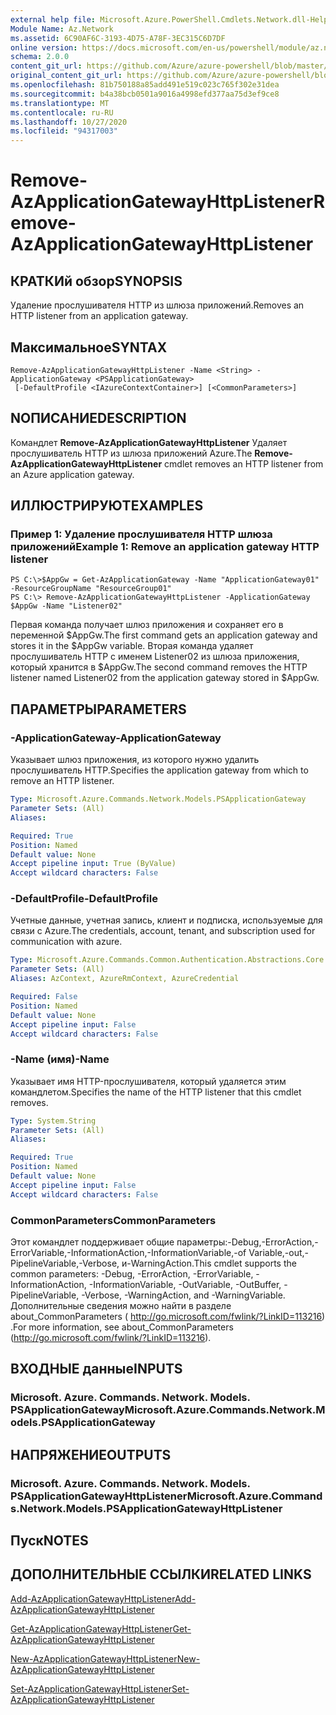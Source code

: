 ```yaml
---
external help file: Microsoft.Azure.PowerShell.Cmdlets.Network.dll-Help.xml
Module Name: Az.Network
ms.assetid: 6C90AF6C-3193-4D75-A78F-3EC315C6D7DF
online version: https://docs.microsoft.com/en-us/powershell/module/az.network/remove-azapplicationgatewayhttplistener
schema: 2.0.0
content_git_url: https://github.com/Azure/azure-powershell/blob/master/src/Network/Network/help/Remove-AzApplicationGatewayHttpListener.md
original_content_git_url: https://github.com/Azure/azure-powershell/blob/master/src/Network/Network/help/Remove-AzApplicationGatewayHttpListener.md
ms.openlocfilehash: 81b750188a85add491e519c023c765f302e31dea
ms.sourcegitcommit: b4a38bcb0501a9016a4998efd377aa75d3ef9ce8
ms.translationtype: MT
ms.contentlocale: ru-RU
ms.lasthandoff: 10/27/2020
ms.locfileid: "94317003"
---
```

# <span data-ttu-id="378b8-101">Remove-AzApplicationGatewayHttpListener</span><span class="sxs-lookup"><span data-stu-id="378b8-101">Remove-AzApplicationGatewayHttpListener</span></span>

## <span data-ttu-id="378b8-102">КРАТКИй обзор</span><span class="sxs-lookup"><span data-stu-id="378b8-102">SYNOPSIS</span></span>
<span data-ttu-id="378b8-103">Удаление прослушивателя HTTP из шлюза приложений.</span><span class="sxs-lookup"><span data-stu-id="378b8-103">Removes an HTTP listener from an application gateway.</span></span>

## <span data-ttu-id="378b8-104">Максимальное</span><span class="sxs-lookup"><span data-stu-id="378b8-104">SYNTAX</span></span>

```
Remove-AzApplicationGatewayHttpListener -Name <String> -ApplicationGateway <PSApplicationGateway>
 [-DefaultProfile <IAzureContextContainer>] [<CommonParameters>]
```

## <span data-ttu-id="378b8-105">NОПИСАНИЕ</span><span class="sxs-lookup"><span data-stu-id="378b8-105">DESCRIPTION</span></span>
<span data-ttu-id="378b8-106">Командлет **Remove-AzApplicationGatewayHttpListener** Удаляет прослушиватель HTTP из шлюза приложений Azure.</span><span class="sxs-lookup"><span data-stu-id="378b8-106">The **Remove-AzApplicationGatewayHttpListener** cmdlet removes an HTTP listener from an Azure application gateway.</span></span>

## <span data-ttu-id="378b8-107">ИЛЛЮСТРИРУЮТ</span><span class="sxs-lookup"><span data-stu-id="378b8-107">EXAMPLES</span></span>

### <span data-ttu-id="378b8-108">Пример 1: Удаление прослушивателя HTTP шлюза приложений</span><span class="sxs-lookup"><span data-stu-id="378b8-108">Example 1: Remove an application gateway HTTP listener</span></span>
```
PS C:\>$AppGw = Get-AzApplicationGateway -Name "ApplicationGateway01" -ResourceGroupName "ResourceGroup01"
PS C:\> Remove-AzApplicationGatewayHttpListener -ApplicationGateway $AppGw -Name "Listener02"
```

<span data-ttu-id="378b8-109">Первая команда получает шлюз приложения и сохраняет его в переменной $AppGw.</span><span class="sxs-lookup"><span data-stu-id="378b8-109">The first command gets an application gateway and stores it in the $AppGw variable.</span></span>
<span data-ttu-id="378b8-110">Вторая команда удаляет прослушиватель HTTP с именем Listener02 из шлюза приложения, который хранится в $AppGw.</span><span class="sxs-lookup"><span data-stu-id="378b8-110">The second command removes the HTTP listener named Listener02 from the application gateway stored in $AppGw.</span></span>

## <span data-ttu-id="378b8-111">ПАРАМЕТРЫ</span><span class="sxs-lookup"><span data-stu-id="378b8-111">PARAMETERS</span></span>

### <span data-ttu-id="378b8-112">-ApplicationGateway</span><span class="sxs-lookup"><span data-stu-id="378b8-112">-ApplicationGateway</span></span>
<span data-ttu-id="378b8-113">Указывает шлюз приложения, из которого нужно удалить прослушиватель HTTP.</span><span class="sxs-lookup"><span data-stu-id="378b8-113">Specifies the application gateway from which to remove an HTTP listener.</span></span>

```yaml
Type: Microsoft.Azure.Commands.Network.Models.PSApplicationGateway
Parameter Sets: (All)
Aliases:

Required: True
Position: Named
Default value: None
Accept pipeline input: True (ByValue)
Accept wildcard characters: False
```

### <span data-ttu-id="378b8-114">-DefaultProfile</span><span class="sxs-lookup"><span data-stu-id="378b8-114">-DefaultProfile</span></span>
<span data-ttu-id="378b8-115">Учетные данные, учетная запись, клиент и подписка, используемые для связи с Azure.</span><span class="sxs-lookup"><span data-stu-id="378b8-115">The credentials, account, tenant, and subscription used for communication with azure.</span></span>

```yaml
Type: Microsoft.Azure.Commands.Common.Authentication.Abstractions.Core.IAzureContextContainer
Parameter Sets: (All)
Aliases: AzContext, AzureRmContext, AzureCredential

Required: False
Position: Named
Default value: None
Accept pipeline input: False
Accept wildcard characters: False
```

### <span data-ttu-id="378b8-116">-Name (имя)</span><span class="sxs-lookup"><span data-stu-id="378b8-116">-Name</span></span>
<span data-ttu-id="378b8-117">Указывает имя HTTP-прослушивателя, который удаляется этим командлетом.</span><span class="sxs-lookup"><span data-stu-id="378b8-117">Specifies the name of the HTTP listener that this cmdlet removes.</span></span>

```yaml
Type: System.String
Parameter Sets: (All)
Aliases:

Required: True
Position: Named
Default value: None
Accept pipeline input: False
Accept wildcard characters: False
```

### <span data-ttu-id="378b8-118">CommonParameters</span><span class="sxs-lookup"><span data-stu-id="378b8-118">CommonParameters</span></span>
<span data-ttu-id="378b8-119">Этот командлет поддерживает общие параметры:-Debug,-ErrorAction,-ErrorVariable,-InformationAction,-InformationVariable,-of Variable,-out,-PipelineVariable,-Verbose, и-WarningAction.</span><span class="sxs-lookup"><span data-stu-id="378b8-119">This cmdlet supports the common parameters: -Debug, -ErrorAction, -ErrorVariable, -InformationAction, -InformationVariable, -OutVariable, -OutBuffer, -PipelineVariable, -Verbose, -WarningAction, and -WarningVariable.</span></span> <span data-ttu-id="378b8-120">Дополнительные сведения можно найти в разделе about_CommonParameters ( http://go.microsoft.com/fwlink/?LinkID=113216) .</span><span class="sxs-lookup"><span data-stu-id="378b8-120">For more information, see about_CommonParameters (http://go.microsoft.com/fwlink/?LinkID=113216).</span></span>

## <span data-ttu-id="378b8-121">ВХОДНЫЕ данные</span><span class="sxs-lookup"><span data-stu-id="378b8-121">INPUTS</span></span>

### <span data-ttu-id="378b8-122">Microsoft. Azure. Commands. Network. Models. PSApplicationGateway</span><span class="sxs-lookup"><span data-stu-id="378b8-122">Microsoft.Azure.Commands.Network.Models.PSApplicationGateway</span></span>

## <span data-ttu-id="378b8-123">НАПРЯЖЕНИЕ</span><span class="sxs-lookup"><span data-stu-id="378b8-123">OUTPUTS</span></span>

### <span data-ttu-id="378b8-124">Microsoft. Azure. Commands. Network. Models. PSApplicationGatewayHttpListener</span><span class="sxs-lookup"><span data-stu-id="378b8-124">Microsoft.Azure.Commands.Network.Models.PSApplicationGatewayHttpListener</span></span>

## <span data-ttu-id="378b8-125">Пуск</span><span class="sxs-lookup"><span data-stu-id="378b8-125">NOTES</span></span>

## <span data-ttu-id="378b8-126">ДОПОЛНИТЕЛЬНЫЕ ССЫЛКИ</span><span class="sxs-lookup"><span data-stu-id="378b8-126">RELATED LINKS</span></span>

[<span data-ttu-id="378b8-127">Add-AzApplicationGatewayHttpListener</span><span class="sxs-lookup"><span data-stu-id="378b8-127">Add-AzApplicationGatewayHttpListener</span></span>](./Add-AzApplicationGatewayHttpListener.md)

[<span data-ttu-id="378b8-128">Get-AzApplicationGatewayHttpListener</span><span class="sxs-lookup"><span data-stu-id="378b8-128">Get-AzApplicationGatewayHttpListener</span></span>](./Get-AzApplicationGatewayHttpListener.md)

[<span data-ttu-id="378b8-129">New-AzApplicationGatewayHttpListener</span><span class="sxs-lookup"><span data-stu-id="378b8-129">New-AzApplicationGatewayHttpListener</span></span>](./New-AzApplicationGatewayHttpListener.md)

[<span data-ttu-id="378b8-130">Set-AzApplicationGatewayHttpListener</span><span class="sxs-lookup"><span data-stu-id="378b8-130">Set-AzApplicationGatewayHttpListener</span></span>](./Set-AzApplicationGatewayHttpListener.md)


